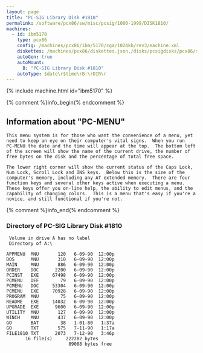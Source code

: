 ```yaml
---
layout: page
title: "PC-SIG Library Disk #1810"
permalink: /software/pcx86/sw/misc/pcsig/1000-1999/DISK1810/
machines:
  - id: ibm5170
    type: pcx86
    config: /machines/pcx86/ibm/5170/cga/1024kb/rev3/machine.xml
    diskettes: /machines/pcx86/diskettes.json,/disks/pcsigdisks/pcx86/diskettes.json
    autoGen: true
    autoMount:
      B: "PC-SIG Library Disk #1810"
    autoType: $date\r$time\rB:\rDIR\r
---
```


{% include machine.html id="ibm5170" %}

{% comment %}info_begin{% endcomment %}

## Information about "PC-MENU"

    This menu system is for those who want the convenience of a menu, yet
    need to keep an eye on their computer's vital signs.  When you run
    PC-MENU the date and the time will appear at the top.  The bottom left
    of the screen will show the name of the current drive, the number of
    free bytes on the disk and the percentage of total free space.
    
    The lower right corner will show the current status of the Caps Lock,
    Num Lock, Scroll Lock and INS keys.  Below this is the size of the
    computer's memory, including any AT extended memory.  There are four
    function keys and several other keys active when executing a menu.
    These keys offer you on-line help, the ability to edit menus, and the
    capability of changing colors.  This is a menu that's easy if you're a
    novice, and still functional if you're not.
{% comment %}info_end{% endcomment %}


### Directory of PC-SIG Library Disk #1810

     Volume in drive A has no label
     Directory of A:\

    APPMENU  MNU       120   6-09-90  12:00p
    DOS      MNU       310   6-09-90  12:00p
    MAIN     MNU       886   6-09-90  12:00p
    ORDER    DOC      2200   6-09-90  12:00p
    PCINST   EXE     67498   6-09-90  12:00p
    PCMENU   DEF        79   6-09-90  12:00p
    PCMENU   DOC     53304   6-09-90  12:00p
    PCMENU   EXE     70928   6-09-90  12:00p
    PROGRAM  MNU        75   6-09-90  12:00p
    README   EXE     14032   6-09-90  12:00p
    UPGRADE  EXE      9600   6-09-90  12:00p
    UTILITY  MNU       127   6-09-90  12:00p
    WINCH    MNU       437   6-09-90  12:00p
    GO       BAT        38   1-01-80   1:37a
    GO       TXT       575   7-11-90   1:17a
    FILE1810 TXT      2073   7-12-90   3:46p
           16 file(s)     222282 bytes
                           89088 bytes free
